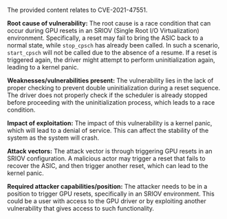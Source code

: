 The provided content relates to CVE-2021-47551.

**Root cause of vulnerability:**
The root cause is a race condition that can occur during GPU resets in an SRIOV (Single Root I/O Virtualization) environment. Specifically, a reset may fail to bring the ASIC back to a normal state, while `stop_cpsch` has already been called. In such a scenario, `start_cpsch` will not be called due to the absence of a resume. If a reset is triggered again, the driver might attempt to perform uninitialization again, leading to a kernel panic.

**Weaknesses/vulnerabilities present:**
The vulnerability lies in the lack of proper checking to prevent double uninitialization during a reset sequence. The driver does not properly check if the scheduler is already stopped before proceeding with the uninitialization process, which leads to a race condition.

**Impact of exploitation:**
The impact of this vulnerability is a kernel panic, which will lead to a denial of service. This can affect the stability of the system as the system will crash.

**Attack vectors:**
The attack vector is through triggering GPU resets in an SRIOV configuration. A malicious actor may trigger a reset that fails to recover the ASIC, and then trigger another reset, which can lead to the kernel panic.

**Required attacker capabilities/position:**
The attacker needs to be in a position to trigger GPU resets, specifically in an SRIOV environment. This could be a user with access to the GPU driver or by exploiting another vulnerability that gives access to such functionality.